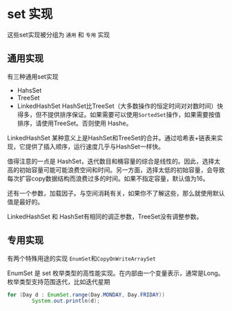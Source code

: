 # set 实现

这些set实现被分组为 `通用` 和 `专用` 实现

## 通用实现
有三种通用set实现
* HahsSet
* TreeSet
* LinkedHashSet
HashSet比TreeSet（大多数操作的恒定时间对对数时间）快得多，但不提供排序保证。如果需要可以使用`SortedSet`操作，如果需要按值排序，请使用TreeSet。否则使用 Hashe。

LinkedHashSet 某种意义上是HashSet和TreeSet的合并。通过哈希表+链表来实现，它提供了插入顺序，运行速度几乎与HashSet一样快。

值得注意的一点是 HashSet，迭代数目和桶容量的综合是线性的。因此，选择太高的初始容量可能可能浪费空间和时间。另一方面，选择太低的初始容量，会导致每次扩容copy数据结构而浪费过多的时间。如果不指定容量，默认值为16。

还有一个参数，加载因子。与空间消耗有关，如果你不了解这些，那么就使用默认值是最好的。

LinkedHashSet 和 HashSet有相同的调正参数，TreeSet没有调整参数。

## 专用实现

有两个特殊用途的实现 `EnumSet`和`CopyOnWriteArraySet`

EnumSet 是 set 枚举类型的高性能实现。在内部由一个变量表示，通常是Long。枚举类型支持范围迭代，比如迭代星期
```java
for (Day d : EnumSet.range(Day.MONDAY, Day.FRIDAY))
        System.out.println(d);

```












